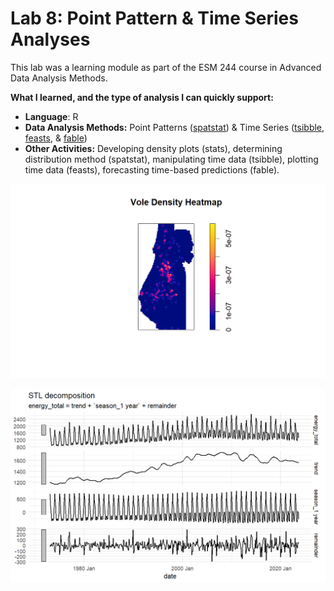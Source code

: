 # Lab 8: Point Pattern & Time Series Analyses

This lab was a learning module as part of the ESM 244 course in Advanced Data Analysis Methods.

**What I learned, and the type of analysis I can quickly support:**
- **Language**: R
- **Data Analysis Methods:** Point Patterns ([spatstat](https://cran.r-project.org/web/packages/spatstat/index.html)) & Time Series ([tsibble](https://cran.r-project.org/web/packages/tsibble/index.html), [feasts](https://cran.r-project.org/web/packages/feasts/index.html), & [fable](https://cran.r-project.org/web/packages/fable/index.html))  
- **Other Activities:** Developing density plots (stats), determining distribution method (spatstat), manipulating time data (tsibble), plotting time data (feasts), forecasting time-based predictions (fable).

![Density of Voles in Humboldt County](voles.png)

![Decomposition of Energy Trends in the US](decomp.png)
